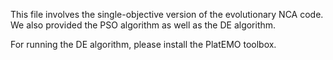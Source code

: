 This file involves the single-objective version of the evolutionary NCA code. We also provided the PSO algorithm as well as the DE algorithm. 

For running the DE algorithm, please install the PlatEMO toolbox.
